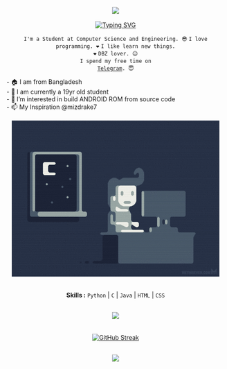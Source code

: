 <p align="center">
  <img src="https://imgur.com/EKLkMVm.png" />
</p>
<div align="center">
<a href="https://git.io/typing-svg"><img src="https://readme-typing-svg.herokuapp.com?font=Fira+Code&pause=1000&width=435&lines=HEY+THERE+%2CWELCOME+TO+MY+PROFILE;MY+NAME+IS+IQTIAR+MAHIM+(MahimJan)" alt="Typing SVG" /></a>

<code>I'm a Student at Computer Science and Engineering. 😎</code>
<code>I love programming. ❤</code>
<code>I like learn new things. ❤</code>
<code>DBZ lover. 😉</code> <br>
<code>I spend my free time on <a href="https://t.me/MahimJan">Telegram</a>. 😇</code>
<div align="left" width="60">
- 🏠 I am from Bangladesh  <br>
- 🌱 I am currently a 19yr old student <br>
- 👀 I’m interested in build ANDROID ROM from source code <br>
- 📫 My Inspiration @mizdrake7
<div align="center" width="50">
<br><img src="https://github.com/rushiranpise/rushiranpise/blob/master/gifs/coding.gif">

<br><b>Skills :</b> <code>Python</code> | <code>C</code> | <code>Java</code> | <code>HTML</code> | <code>CSS</code>
  
<br><img src="https://github-readme-stats.vercel.app/api?username=mahimmmm&include_all_commits=true&show_icons=true&theme=react">  
  
<br>[![GitHub Streak](https://github-readme-streak-stats.herokuapp.com?user=mahimmmm&theme=react&date_format=M%20j%5B%2C%20Y%5D)](https://git.io/streak-stats)

<br><img src="https://activity-graph.herokuapp.com/graph?username=mahimmmm&theme=react-dark">  
</div>

<!---
mahimmmm/mahimmmm is a ✨ special ✨ repository because its `README.md` (this file) appears on your GitHub profile.
You can click the Preview link to take a look at your changes.
--->
